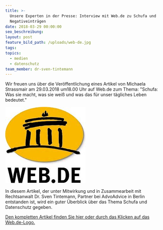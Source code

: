 ```yaml
---
title: >-
  Unsere Experten in der Presse: Interview mit Web.de zu Schufa und
  Negativeinträgen
date: 2018-03-29 00:00:00
seo_beschreibung:
layout: post
feature_bild_path: /uploads/web-de.jpg
tags:
topics:
  - medien
  - datenschutz
team_member: dr-sven-tintemann
---
```


Wir freuen uns &uuml;ber die Ver&ouml;ffentlichung eines Artikel von Michaela Strassmair am 29.03.2018 um18.00 Uhr auf Web.de zum Thema: "Schufa: Was sie macht, was sie wei&szlig; und was das f&uuml;r unser t&auml;gliches Leben bedeutet."

[![Web.de Logo - Fremde Marke](/uploads/web-de-logo-1.jpg)](https://web.de/magazine/geld-karriere/schufa-weiss-taegliches-leben-bedeutet-32892100)&nbsp;

In diesem Artikel, der unter Mitwirkung und in Zusammearbeit mit Rechtsanwalt Dr. Sven Tintemann, Partner bei AdvoAdvice in Berlin entstanden ist, wird ein guter &Uuml;berblick &uuml;ber das Thema Schufa und Datenschutz gegeben.&nbsp;

[Den kompletten Artikel finden Sie hier oder durch das Klicken auf das Web.de-Logo.](https://web.de/magazine/geld-karriere/schufa-weiss-taegliches-leben-bedeutet-32892100)&nbsp;